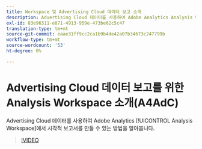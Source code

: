 ```yaml
---
title: Workspace 및 Advertising Cloud 데이터 보고 소개
description: Advertising Cloud 데이터를 사용하여 Adobe Analytics Analysis Workspace에서 시각적 보고서를 만드는 방법을 알아봅니다.
exl-id: 83e96311-e871-4913-959e-473be62c5c47
translation-type: tm+mt
source-git-commit: eaae31ff9cc2ca1b9b4de42a07b34673c247799b
workflow-type: tm+mt
source-wordcount: '53'
ht-degree: 0%

---
```


# Advertising Cloud 데이터 보고를 위한 Analysis Workspace 소개(A4AdC)

Advertising Cloud 데이터를 사용하여 Adobe Analytics [!UICONTROL Analysis Workspace]에서 시각적 보고서를 만들 수 있는 방법을 알아봅니다.

>[!VIDEO](https://video.tv.adobe.com/v/33492)
